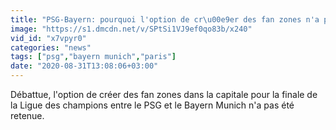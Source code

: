 ```yaml
---
title: "PSG-Bayern: pourquoi l'option de cr\u00e9er des fan zones n'a pas \u00e9t\u00e9 retenue"
image: "https://s1.dmcdn.net/v/SPtSi1VJ9ef0qo83b/x240"
vid_id: "x7vpyr0"
categories: "news"
tags: ["psg","bayern munich","paris"]
date: "2020-08-31T13:08:06+03:00"
---
```

Débattue, l'option de créer des fan zones dans la capitale pour la finale de la Ligue des champions entre le PSG et le Bayern Munich n'a pas été retenue.
